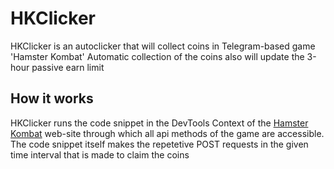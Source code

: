 # HKClicker

HKClicker is an autoclicker that will collect coins in Telegram-based game 'Hamster Kombat'
Automatic collection of the coins also will update the 3-hour passive earn limit

## How it works

HKClicker runs the code snippet in the DevTools Context of the [Hamster Kombat](https://hamsterkombat.io/ru) web-site through which all api methods of the game are accessible. The code snippet itself makes the repetetive POST requests in the given time interval that is made to claim the coins
